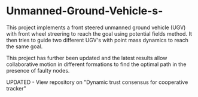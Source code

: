 # Unmanned-Ground-Vehicle-s-
This project implements a front steered unmanned ground vehicle (UGV) with front wheel streering to reach the goal using potential fields method. It then tries to guide two different UGV's with point mass dynamics to reach the same goal.

This project has further been updated and the latest results allow collaborative motion in different formations to find the optimal path in the presence of faulty nodes.

UPDATED - View repository on "Dynamic trust consensus for cooperative tracker"
